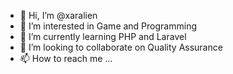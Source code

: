 - 👋 Hi, I’m @xaralien
- 👀 I’m interested in Game and Programming
- 🌱 I’m currently learning PHP and Laravel
- 💞️ I’m looking to collaborate on Quality Assurance
- 📫 How to reach me ...

<!---
xaralien/xaralien is a ✨ special ✨ repository because its `README.md` (this file) appears on your GitHub profile.
You can click the Preview link to take a look at your changes.
--->
